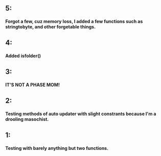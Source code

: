 ## 5:
#### Forgot a few, cuz memory loss, I added a few functions such as stringtobyte, and other forgetable things.

## 4:
#### Added isfolder()

## 3:
#### IT'S NOT A PHASE MOM!

## 2:
#### Testing methods of auto updater with slight constrants because I'm a drooling masochist.

## 1:
#### Testing with barely anything but two functions.

